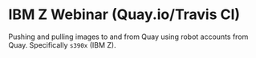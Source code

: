 # IBM Z Webinar (Quay.io/Travis CI)
Pushing and pulling images to and from Quay using robot accounts from Quay. Specifically `s390x` (IBM Z).
